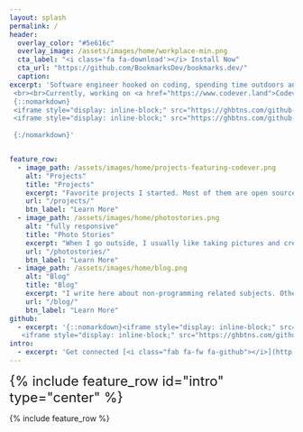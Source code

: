 ```yaml
---
layout: splash
permalink: /
header:
  overlay_color: "#5e616c"
  overlay_image: /assets/images/home/workplace-min.png
  cta_label: "<i class='fa fa-download'></i> Install Now"
  cta_url: "https://github.com/BookmarksDev/bookmarks.dev/"
  caption:
excerpt: 'Software engineer hooked on coding, spending time outdoors and playing all sorts of sports (most likely with a ball).
 <br><br>Currently, working on <a href="https://www.codever.land">Codever</a> to help Developers & Co manage their bookmarks and code snippets <br /><br /> 
 {::nomarkdown}
 <iframe style="display: inline-block;" src="https://ghbtns.com/github-btn.html?user=CodeverDotDev&repo=codever&type=star&count=true&size=large" frameborder="0" scrolling="0" width="160px" height="30px"></iframe> 
 <iframe style="display: inline-block;" src="https://ghbtns.com/github-btn.html?user=CodeverDotDev&repo=bookmarks&type=star&count=true&size=large" frameborder="0" scrolling="0" width="160px" height="30px"></iframe> 
 
 {:/nomarkdown}'


feature_row:
  - image_path: /assets/images/home/projects-featuring-codever.png
    alt: "Projects"
    title: "Projects"
    excerpt: "Favorite projects I started. Most of them are open source - [www.codepedia.org](https://www.codepedia.org), [www.codever.land](https://www.codever.land)"
    url: "/projects/"
    btn_label: "Learn More"
  - image_path: /assets/images/home/photostories.png
    alt: "fully responsive"
    title: "Photo Stories"
    excerpt: "When I go outside, I usually like taking pictures and creating stories inside my head. I try putting some of them on paper..."
    url: "/photostories/"
    btn_label: "Learn More"
  - image_path: /assets/images/home/blog.png
    alt: "Blog"
    title: "Blog"
    excerpt: "I write here about non-programming related subjects. Otherwise visit [www.codepedia.org](https://www.codepedia.org)"
    url: "/blog/"
    btn_label: "Learn More"
github:
  - excerpt: '{::nomarkdown}<iframe style="display: inline-block;" src="https://ghbtns.com/github-btn.html?user=CodepediaOrg&repo=bookmarks&type=star&count=true&size=large" frameborder="0" scrolling="0" width="160px" height="30px"></iframe>
   <iframe style="display: inline-block;" src="https://ghbtns.com/github-btn.html?user=CodepediaOrg&repo=bookmarks&type=fork&count=true&size=large" frameborder="0" scrolling="0" width="158px" height="30px"></iframe>{:/nomarkdown}'
intro:
  - excerpt: 'Get connected [<i class="fab fa-fw fa-github"></i>](http://github.com/AdrianMateiDotCom) [<i class="fab fa-fw fa-linkedin"></i>](https://www.linkedin.com/in/AdrianMateiDotCom) [<i class="fab fa-fw fa-twitter-square"></i>](http://github.com/AdrianMateiCom) [<i class="fab fa-fw fa-instagram"></i>](https://www.instagram.com/AdrianMateiDotCom) [<i class="fab fa-fw fa-facebook-square"></i>](https://www.facebook.com/AdrianMateiDotCom)'
---
```


<div id="home-social-connect" style="font-size:1.5rem">
  {% include feature_row id="intro" type="center" %}
</div>

{% include feature_row %}
